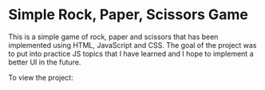 # Simple Rock, Paper, Scissors Game

This is a simple game of rock, paper and scissors that has been implemented using HTML, JavaScript and CSS.
The goal of the project was to put into practice JS topics that I have learned and I hope to implement a better UI in the future.

To view the project:
